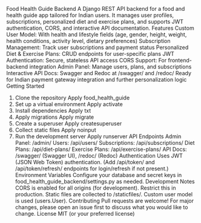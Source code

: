 Food Health Guide Backend
A Django REST API backend for a food and health guide app tailored for Indian users.
It manages user profiles, subscriptions, personalized diet and exercise plans, and supports JWT authentication, CORS, and interactive API documentation.
Features
Custom User Model: With health and lifestyle fields (age, gender, height, weight, health conditions, activity level, dietary preferences)
Subscription Management: Track user subscriptions and payment status
Personalized Diet & Exercise Plans: CRUD endpoints for user-specific plans
JWT Authentication: Secure, stateless API access
CORS Support: For frontend-backend integration
Admin Panel: Manage users, plans, and subscriptions
Interactive API Docs: Swagger and Redoc at /swagger/ and /redoc/
Ready for Indian payment gateway integration and further personalization logic
Getting Started
1. Clone the repository
Apply
food_health_guide
2. Set up a virtual environment
Apply
activate
3. Install dependencies
Apply
txt
4. Apply migrations
Apply
migrate
5. Create a superuser
Apply
createsuperuser
6. Collect static files
Apply
noinput
7. Run the development server
Apply
runserver
API Endpoints
Admin Panel: /admin/
Users: /api/users/
Subscriptions: /api/subscriptions/
Diet Plans: /api/diet-plans/
Exercise Plans: /api/exercise-plans/
API Docs: /swagger/ (Swagger UI), /redoc/ (Redoc)
Authentication
Uses JWT (JSON Web Token) authentication.
(Add /api/token/ and /api/token/refresh/ endpoints for login/refresh if not present.)
Environment Variables
Configure your database and secret keys in food_health_guide_backend/settings.py as needed.
Development Notes
CORS is enabled for all origins (for development). Restrict this in production.
Static files are collected to /staticfiles/.
Custom user model is used (users.User).
Contributing
Pull requests are welcome! For major changes, please open an issue first to discuss what you would like to change.
License
MIT (or your preferred license)
